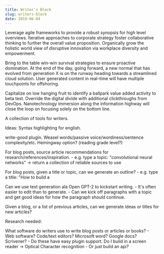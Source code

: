```yaml
---
title: Writer's Block
slug: writers-block
date: 2019-06-04
---
```


Leverage agile frameworks to provide a robust synopsis for high level overviews. Iterative approaches to corporate strategy foster collaborative thinking to further the overall value proposition. Organically grow the holistic world view of disruptive innovation via workplace diversity and empowerment.

Bring to the table win-win survival strategies to ensure proactive domination. At the end of the day, going forward, a new normal that has evolved from generation X is on the runway heading towards a streamlined cloud solution. User generated content in real-time will have multiple touchpoints for offshoring.

Capitalize on low hanging fruit to identify a ballpark value added activity to beta test. Override the digital divide with additional clickthroughs from DevOps. Nanotechnology immersion along the information highway will close the loop on focusing solely on the bottom line.

A collection of tools for writers.

Ideas:
Syntax highlighting for english.

write-good plugin. Weasel words/passive voice/wordiness/sentence complexity/etc.
Hemingway option? (reading grade level?)

For blog posts, source article recommendations for research/references/inspiration.
    - e.g. type a topic: "convolutional neural networks" -> return a collection of reliable sources to use

For blog posts, given a title or topic, can we generate an outline?
    - e.g. type a title: "How to build a 

Can we use text generation ala Open GPT-2 to kickstart writing.
    - It's often easier to edit than to generate.
    - Can we kick off paragraphs with a topic and get good ideas for how the paragraph should continue.
    
Given a blog, or a list of previous articles, can we generate ideas or titles for new articles?


Research needed:

What software do writers use to write blog posts or articles or books?
    - Web software? Code/text editors? Microsoft word? Google docs? Scrivener?
    - Do these have easy plugin support. Do I build in a screen reader -> Optical Character recognition
    - Or just build an api?